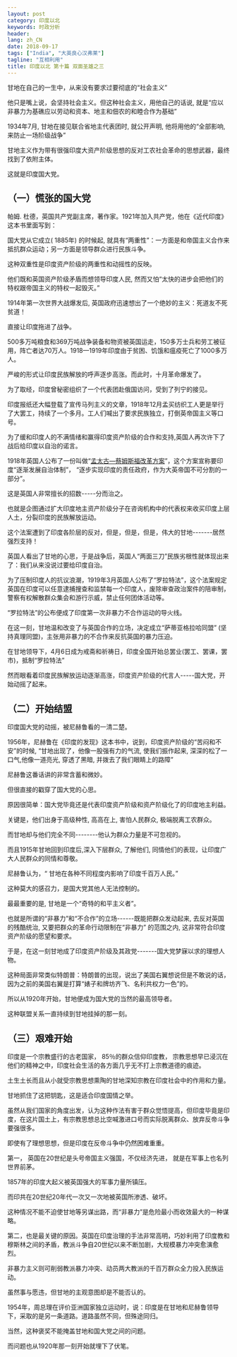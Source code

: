 ```yaml
---
layout: post
category: 印度以北
keywords: 时政分析
header:
lang: zh_CN 
date: 2018-09-17
tags: ["India", "大英良心汉弗莱"]
tagline: "互相利用"
title: 印度以北 第十篇 双面圣雄之三
---
```


甘地在自己的一生中，从来没有要求过要彻底的“社会主义”

他只是嘴上说，会坚持社会主义。但这种社会主义，用他自己的话说, 就是“应以非暴力为基礁应以劳动和资本、地主和佃农的和睦合作为基础”

1934年7月, 甘地在接见联合省地主代表团时, 就公开声明, 他将用他的“全部影响, 来防止一场阶级战争”

甘地主义作为带有很强印度大资产阶级思想的反对工农社会革命的思想武器，最终找到了依附主体。

这就是印度国大党。

## （一）慌张的国大党

帕姆. 杜德，英国共产党副主席，著作家。1921年加入共产党，他在《近代印度》这本书里面写到：

国大党从它成立( 1885年) 的时候起, 就具有“两重性”：一方面是和帝国主义合作来抵抗群众运动；另一方面是领导群众进行民族斗争。

这种双重性是印度资产阶级的两重性和动摇性的反映。

他们既和英国资产阶级矛盾而想领导印度人民, 然而又怕“太快的进步会把他们的特权跟帝国主义的特权一起毁灭。”

1914年第一次世界大战爆发后, 英国政府迅速想出了一个绝妙的主义：死道友不死贫道！

直接让印度拖进了战争。

500多万吨粮食和369万吨战争装备和物资被英国运走，150多万士兵和劳工被征用，阵亡者达70万人。1918—1919年印度由于贫困、饥饿和瘟疫死亡了1000多万人。

严峻的形式让印度民族解放的呼声逐步高涨。而此时，十月革命爆发了。

为了取经，印度曾秘密组织了一个代表团赴俄国访问，受到了列宁的接见。

印度报纸还大幅登载了宣传马列主义的文章，1918年12月孟买纺织工人更是举行了大罢工，持续了一个多月。工人们喊出了要求民族独立，打倒英帝国主义等口号。

为了缓和印度人的不满情绪和赢得印度资产阶级的合作和支持,英国人再次许下了战后给印度以自治的诺言。

1918年英国人公布了一份叫做“[孟太古—蔡姆斯福改革方案](https://en.wikipedia.org/wiki/Montagu%E2%80%93Chelmsford_Reforms)”，这个方案宣称要印度“逐渐发展自治体制”， “逐步实现印度的责任政府，作为大英帝国不可分割的一部分”。

这是英国人非常擅长的招数-----分而治之。

也就是企图通过扩大印度地主资产阶级分子在咨询机构中的代表权来收买印度上层人土，分裂印度的民族解放运动。

这个法案遭到了印度各阶层的反对，但是，但是，但是，伟大的甘地-------居然强烈支持！

英国人看出了甘地的心思，于是战争后，英国人“两面三刀”民族劣根性就体现出来了：我们从来没说过要给印度自治。

为了压制印度人的抗议浪潮，1919年3月英国人公布了“罗拉特法”，这个法案规定英国在印度可以任意逮捕搜查和监禁每一个印度人，废除审查政治案件的陪审制，警察有权解散群众集会和游行示威，禁止任何团体活动等。

“罗拉特法”的公布便成了印度第一次非暴力不合作运动的导火线。

在这一刻，甘地温和改变了与英国合作的立场，决定成立“萨蒂亚格拉哈同盟” (坚持真理同盟)，主张用非暴力的不合作来反抗英国的暴力压迫。

在甘地领导下，4月6日成为戒斋和祈祷日，印度全国开始总罢业(罢工、罢课，罢市)，抵制“罗拉特法”

然而眼看着印度民族解放运动逐渐高涨，印度资产阶级的代言人-----国大党，开始动摇了起来。

## （二）开始结盟

印度国大党的动摇，被尼赫鲁看的一清二楚。

1956年，尼赫鲁在《印度的发现》这本书中，说到，印度资产阶级的“苦闷和不安”的时候, “甘地出现了，他像一股强有力的气流, 使我们振作起来, 深深的松了一口气,他像一道亮光, 穿透了黑暗, 并拨去了我们眼睛上的路障”

尼赫鲁这番话讲的非常含蓄和微妙。

但很直接的戳穿了国大党的心思。

原因很简单：国大党毕竟还是代表印度资产阶级和资产阶级化了的印度地主利益。

关键是，他们出身于高级种性, 高高在上, 害怕人民群众, 极端脱离工农群众。

而甘地却与他们完全不同--------他认为群众力量是不可忽视的。

而且1915年甘地回到印度后,深入下层群众, 了解他们, 同情他们的表现，让印度广大人民群众的同情和尊敬。

尼赫鲁认为，“ 甘地在各种不同程度内影响了印度千百万人民。”

这种莫大的感召力，是国大党其他人无法控制的。

最最重要的是, 甘地是一个“奇特的和平主义者”。

也就是所谓的“非暴力”和“不合作”的立场------既能把群众发动起来, 去反对英国的残酷统治, 又要把群众的革命行动限制在“非暴力” 的范围之内, 这非常符合印度资产阶级的愿望和要求。

于是，在这一刻甘地成了印度资产阶级及其政党-------国大党梦寐以求的理想人物。

这种局面非常类似特朗普：特朗普的出现，说出了美国右翼想说但是不敢说的话，因为之前的美国右翼是打算“婊子和牌坊齐飞、名利共权力一色”的。

所以从1920年开始，甘地便成为国大党的当然的最高领导者。

这种联盟关系一直持续到甘地挂掉的那一刻。

## （三）艰难开始

印度是一个宗教盛行的古老国家， 85％的群众信仰印度教， 宗教思想早已浸沉在他们的精神之中，印度社会生活的各方面几乎无不打上宗教道德的痕迹。

土生土长而且从小就受宗教思想熏陶的甘地深知宗教在印度社会中的作用和力量。

甘地抓住了这把钥匙，这是适合印度国情之举。

虽然从我们国家的角度出发，认为这种作法有害于群众觉悟提高，但印度毕竟是印度，在这片国土上，有宗教思想总比空喊激进口号而实际脱离群众、放弃反帝斗争要强很多。

即使有了理想思想，但是印度在反帝斗争中仍然困难重重。

第一， 英国在20世纪是头号帝国主义强国，不仅经济先进， 就是在军事上也名列世界前茅。

1857年的印度大起义被英国强大的军事力量所镇压。

而印共在20世纪20年代一次又一次地被英国所渗透、破坏。

这种情况不能不迫使甘地等另谋出路，而“非暴力”是危险最小而收效最大的一种谋略。

第二，也是最关键的原因。英国在印度治理的手法非常高明，巧妙利用了印度教和穆斯林之间的矛盾，教派斗争自20世纪以来不断加剧，大规模暴力冲突愈演愈烈。

非暴力主义则可削弱教派暴力冲突、动员两大教派的千百万群众全力投入民族运动。

虽然事与愿违，但甘地的主观意图却是不能否认的。

1954年，周总理在评价亚洲国家独立运动时，说：印度是在甘地和尼赫鲁领导下，采取的是另一条道路。道路虽然不同，但殊途同归。

当然，这种褒奖不能掩盖甘地和国大党之间的问题。

而问题也从1920年那一刻开始就埋下了伏笔。


